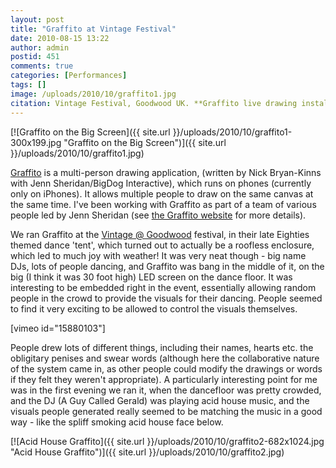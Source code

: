 ```yaml
---
layout: post
title: "Graffito at Vintage Festival"
date: 2010-08-15 13:22
author: admin
postid: 451
comments: true
categories: [Performances]
tags: []
image: /uploads/2010/10/graffito1.jpg
citation: Vintage Festival, Goodwood UK. **Graffito live drawing installation** (2010)
---
```

[![Graffito on the Big Screen]({{ site.url }}/uploads/2010/10/graffito1-300x199.jpg "Graffito on the Big Screen")]({{ site.url }}/uploads/2010/10/graffito1.jpg)

[Graffito](http://graffito.bigdoginteractive.com) is a multi-person drawing application, (written by Nick Bryan-Kinns with Jenn Sheridan/BigDog Interactive), which runs on phones (currently only on iPhones). It allows multiple people to draw on the same canvas at the same time. I've been working with Graffito as part of a team of various people led by Jenn Sheridan (see [the Graffito website](http://graffito.bigdoginteractive.com) for more details).

We ran Graffito at the [Vintage @ Goodwood](http://www.vintageatgoodwood.com/home.aspx) festival, in their late Eighties themed dance 'tent', which turned out to actually be a roofless enclosure, which led to much joy with weather! It was very neat though - big name DJs, lots of people dancing, and Graffito was bang in the middle of it, on the big (I think it was 30 foot high) LED screen on the dance floor. It was interesting to be embedded right in the event, essentially allowing random people in the crowd to provide the visuals for their dancing. People seemed to find it very exciting to be allowed to control the visuals themselves.

[vimeo id="15880103"]

People drew lots of different things, including their names, hearts etc. the obligitary penises and swear words (although here the collaborative nature of the system came in, as other people could modify the drawings or words if they felt they weren't appropriate). A particularly interesting point for me was in the first evening we ran it, when the dancefloor was pretty crowded, and the DJ (A Guy Called Gerald) was playing acid house music, and the visuals people generated really seemed to be matching the music in a good way - like the spliff smoking acid house face below.

[![Acid House Graffito]({{ site.url }}/uploads/2010/10/graffito2-682x1024.jpg "Acid House Graffito")]({{ site.url }}/uploads/2010/10/graffito2.jpg)

